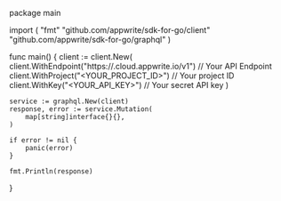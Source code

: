 package main

import (
    "fmt"
    "github.com/appwrite/sdk-for-go/client"
    "github.com/appwrite/sdk-for-go/graphql"
)

func main() {
    client := client.New(
        client.WithEndpoint("https://<REGION>.cloud.appwrite.io/v1") // Your API Endpoint
        client.WithProject("<YOUR_PROJECT_ID>") // Your project ID
        client.WithKey("<YOUR_API_KEY>") // Your secret API key
    )

    service := graphql.New(client)
    response, error := service.Mutation(
        map[string]interface{}{},
    )

    if error != nil {
        panic(error)
    }

    fmt.Println(response)
}
